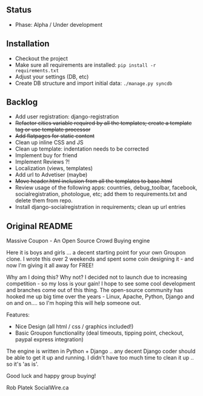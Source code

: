 ## Status
 * Phase: Alpha / Under development

## Installation
 * Checkout the project
 * Make sure all requirements are installed: `pip install -r requirements.txt`
 * Adjust your settings (DB, etc)
 * Create DB structure and import initial data: `./manage.py syncdb`
 
 
## Backlog
 * Add user registration: django-registration
 * <strike>Refactor cities variable required by all the templates; create a template tag or use template processor</strike>
 * <strike>Add flatpages for static content</strike>
 * Clean up inline CSS and JS
 * Clean up template: indentation needs to be corrected
 * Implement buy for friend
 * Implement Reviews ?!
 * Localization (views, templates)
 * Add url to Advetiser (maybe)
 * <strike>Move header.html inclusion from all the templates to base.html</strike>
 * Review usage of  the following apps: countries, debug_toolbar, facebook, socialregistration, photologue, etc; 
add them to requirements.txt and delete them from repo.
 * Install django-socialregistration in requirements; clean up url entries

 
## Original README
Massive Coupon - An Open Source Crowd Buying engine

Here it is boys and girls ... a decent starting point for your own Groupon clone. I wrote this over 2 weekends and spent some coin designing it - and now I'm giving it all away for FREE!

Why am I doing this?  Why not?  I decided not to launch due to increasing competition - so my loss is your gain!  I hope to see some cool development and branches come out of this thing.   The open-source community has hooked me up big time over the years - Linux, Apache, Python, Django and on and on....  so I'm hoping this will help someone out.

Features:

- Nice Design (all html / css / graphics included!)
- Basic Groupon functionality (deal timeouts, tipping point, checkout, paypal express integration)


The engine is written in Python + Django .. any decent Django coder should be able to get it up and running.  I didn't have too much time to clean it up .. so it's 'as is'.

Good luck and happy group buying!


Rob Platek
SocialWire.ca
